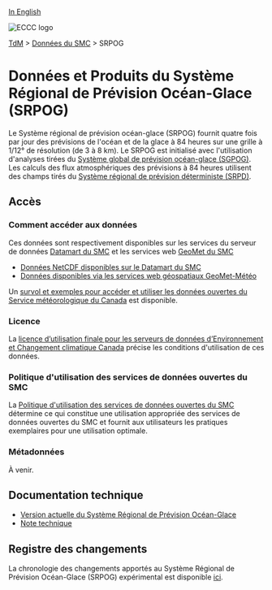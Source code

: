 [In English](readme_riops_en.md)

![ECCC logo](../../img_eccc-logo.png)

[TdM](../../readme_fr.md) > [Données du SMC](../readme_fr.md) > SRPOG

# Données et Produits du Système Régional de Prévision Océan-Glace (SRPOG)

Le Système régional de prévision océan-glace (SRPOG) fournit quatre fois par jour des prévisions de l'océan et de la glace à 84 heures sur une grille à 1/12° de résolution (de 3 à 8 km). Le SRPOG est initialisé avec l'utilisation d'analyses tirées du [Système global de prévision océan-glace (SGPOG)](../nwp_giops/readme_giops_fr.md). Les calculs des flux atmosphériques des prévisions à 84 heures utilisent des champs tirés du [Système régional de prévision déterministe (SRPD)](../nwp_rdps/readme_rdps_fr.md).

## Accès

### Comment accéder aux données

Ces données sont respectivement disponibles sur les services du serveur de données [Datamart du SMC](../../msc-datamart/readme_fr.md) et les services web [GeoMet du SMC](../../msc-geomet/readme_fr.md) 

* [Données NetCDF disponibles sur le Datamart du SMC](readme_riops-datamart_fr.md)
* [Données disponibles via les services web géospatiaux GeoMet-Météo](../../msc-geomet/readme_fr.md)

Un [survol et exemples pour accéder et utiliser les données ouvertes du Service météorologique du Canada](../../usage/readme_fr.md) est disponible.

### Licence

La [licence d’utilisation finale pour les serveurs de données d’Environnement et Changement climatique Canada](../../licence/readme_fr.md) précise les conditions d'utilisation de ces données.

### Politique d'utilisation des services de données ouvertes du SMC

La [Politique d'utilisation des services de données ouvertes du SMC](../../usage-policy/readme_fr.md) détermine ce qui constitue une utilisation appropriée des services de données ouvertes du SMC et fournit aux utilisateurs les pratiques exemplaires pour une utilisation optimale.

### Métadonnées

À venir.

## Documentation technique

* [Version actuelle du Système Régional de Prévision Océan-Glace](https://collaboration.cmc.ec.gc.ca/cmc/CMOI/product_guide/docs/tech_specifications/tech_specifications_RIOPS_f.pdf)
* [Note technique](https://collaboration.cmc.ec.gc.ca/cmc/CMOI/product_guide/docs/tech_notes/technote_riops_f.pdf)

## Registre des changements 

La chronologie des changements apportés au Système Régional de Prévision Océan-Glace (SRPOG) expérimental est disponible [ici](changelog_riops_fr.md).
